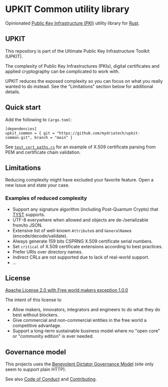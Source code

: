 # UPKIT Common utility library

Opinionated [Public Key Infrastructure (PKI)](https://en.wikipedia.org/wiki/Public_key_infrastructure)
utility library for [Rust](https://www.rust-lang.org/).


## UPKIT

This repository is part of the Ultimate Public Key Infrastructure Toolkit
(UPKIT).

The complexity of Public Key Infrastructures (PKIs), digital certificates and
applied cryptography can be complicated to work with.

UPKIT reduces the exposed complexity so you can focus on what you really wanted
to do instead. See the "Limitations" section below for additional details.


## Quick start

Add the following to `Cargo.toml`:

```text
[dependencies]
upkit_common = { git = "https://github.com/mydriatech/upkit-common.git", branch = "main" }
```

See [`test_cert_paths.rs`](upkit-common-x509/tests/test_cert_paths.rs) for an
example of X.509 certificate parsing from PEM and certificate chain validation.


## Limitations

Reducing complexity might have excluded your favorite feature.
Open a new Issue and state your case.

### Examples of reduced complexity

* Support any signature algorithm (including Post-Quantum Crypto) that [TYST](https://github.com/mydriatech/tyst) supports.
* UTF-8 everywhere when allowed and objects are de-/serializable from/to JSON.
* Extensive list of well-known `Attribute`s and `GeneralName`s (encode/decode/validate).
* Always generate 159 bits CSPRNG X.509 certificate serial numbers.
* Set `critical` of X.509 certificate extensions according to best practices.
* Prefer URIs over directory names.
* Indirect CRLs are not supported due to lack of real-world support.
* ...

## License

[Apache License 2.0 with Free world makers exception 1.0.0](LICENSE-Apache-2.0-with-FWM-Exception-1.0.0)

The intent of this license to

* Allow makers, innovators, integrators and engineers to do what they do best without blockers.
* Give commercial and non-commercial entities in the free world a competitive advantage.
* Support a long-term sustainable business model where no "open core" or "community edition" is ever needed.

## Governance model

This projects uses the [Benevolent Dictator Governance Model](http://oss-watch.ac.uk/resources/benevolentdictatorgovernancemodel) (site only seem to support plain HTTP).

See also [Code of Conduct](CODE_OF_CONDUCT.md) and [Contributing](CONTRIBUTING.md).
